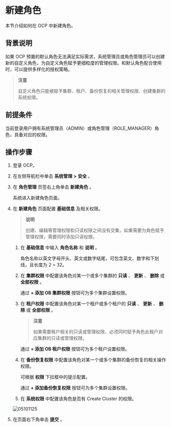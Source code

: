 # 新建角色

本节介绍如何在 OCP 中新建角色。

## 背景说明

如果 OCP 预置的默认角色无法满足实际需求，系统管理员或角色管理员可以创建新的自定义角色，为自定义角色赋予更细粒度的管理权限。和默认角色配合使用时，可以提供多样化的授权策略。

> **注意**
>
> 自定义角色只能被赋予集群、租户、备份恢复的相关管理权限、创建集群的系统权限。

## 前提条件

当前登录用户拥有系统管理员（ADMIN）或角色管理（ROLE_MANAGER）角色，具备对应的权限。

## 操作步骤

1. 登录 OCP。

2. 在左侧导航栏中单击 **系统管理** **\>** **安全** 。

3. 在 **角色管理** 页签右上角单击 **新建角色** 。

   系统进入新建角色页面。

4. 在 **新建角色** 页面配置 **基础信息** 及相关权限。

   > **说明**
   >
   > 创建、编辑等管理权限和只读权限之间没有交集，如果需要为角色赋予管理权限，需要同时添加只读权限。
   1. 在 **基础信息** 中输入 **角色名称** 和 **说明** 。

      角色名称以英文字母开头、英文或数字结尾，可包含英文、数字和下划线，且长度为 2 \~ 32。

   2. 在 **集群权限** 中配置该角色对某一个或多个集群的 **只读** 、 **更新** 、 **删除** 或 **全部权限** 。

      通过 **+ 添加 OB 集群权限** 按钮可为多个集群设置权限。

   3. 在 **租户权限** 中配置该角色对某一个租户或多个租户的 **只读** 、 **更新** 、 **删除** 或 **全部权限** 。

      > **注意**
      >
      > 如果需要租户相关的只读或管理权限，必须同时赋予角色此租户对应集群的只读或管理权限。

      通过 **+ 添加 OB 租户权限** 按钮可为多个租户设置权限。

   4. 在 **备份恢复权限** 中配置该角色对某一个或多个集群的备份恢复的相关操作权限。

      可根据 **权限** 下拉框中的提示配置。

      通过 **+ 添加备份恢复权限** 按钮可为多个集群设置权限。

   5. 在 **系统权限** 中配置该角色是否有 Create Cluster 的权限。

   ![05101125](https://help-static-aliyun-doc.aliyuncs.com/assets/img/zh-CN/5265360261/p272053.png)

5. 在页面右下角单击 **提交** 。
